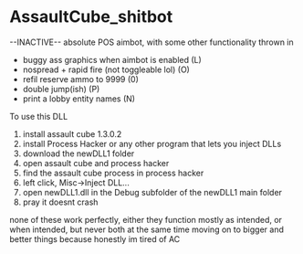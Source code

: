 # AssaultCube_shitbot
--INACTIVE--
absolute POS aimbot, with some other functionality thrown in
- buggy ass graphics when aimbot is enabled (L)
- nospread + rapid fire (not toggleable lol) (O)
- refil reserve ammo to 9999 (0)
- double jump(ish) (P)
- print a lobby entity names (N)

To use this DLL
1. install assault cube 1.3.0.2
2. install Process Hacker or any other program that lets you inject DLLs
3. download the newDLL1 folder
4. open assault cube and process hacker
5. find the assault cube process in process hacker
6. left click, Misc->Inject DLL...
7. open newDLL1.dll in the Debug subfolder of the newDLL1 main folder
8. pray it doesnt crash

none of these work perfectly, either they function mostly as intended, or when intended, but never both at the same time
moving on to bigger and better things because honestly im tired of AC
